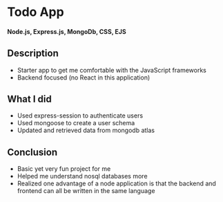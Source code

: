 # Todo App
#### Node.js, Express.js, MongoDb, CSS, EJS
## Description
- Starter app to get me comfortable with the JavaScript frameworks
- Backend focused (no React in this application)

## What I did
- Used express-session to authenticate users
- Used mongoose to create a user schema
- Updated and retrieved data from mongodb atlas

## Conclusion
- Basic yet very fun project for me
- Helped me understand nosql databases more
- Realized one advantage of a node application is that the backend and frontend can all be written in the same language
